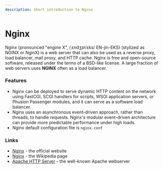 ```yaml
---
description: Short introduction to Nginx
---
```


# Nginx

Nginx \(pronounced "engine X", /ˌɛndʒɪnˈɛks/ EN-jin-EKS\) \(stylized as NGINX or NginX\) is a web server that can also be used as a reverse proxy, load balancer, mail proxy, and HTTP cache. Nginx is free and open-source software, released under the terms of a BSD-like license. A large fraction of web servers uses **NGINX** often as a load balancer.



### Features

* Nginx can be deployed to serve dynamic HTTP content on the network using FastCGI, SCGI handlers for scripts, WSGI application servers, or Phusion Passenger modules, and it can serve as a software load balancer.
* Nginx uses an asynchronous event-driven approach, rather than threads, to handle requests. Nginx's modular event-driven architecture can provide more predictable performance under high loads.
* Nginx default configuration file is `nginx.conf`

### 

### Links

* [Nginx](https://www.nginx.com/) - the official website
* [Nginx](https://en.wikipedia.org/wiki/Nginx) - the Wikipedia page
* [Apache HTTP Server](https://github.com/app-generator/docs/tree/a7c2441bf81cb9d2ad47b81b25204d5fc21897d9/what-is/apache/README.md) - the well-known Apache webserver

